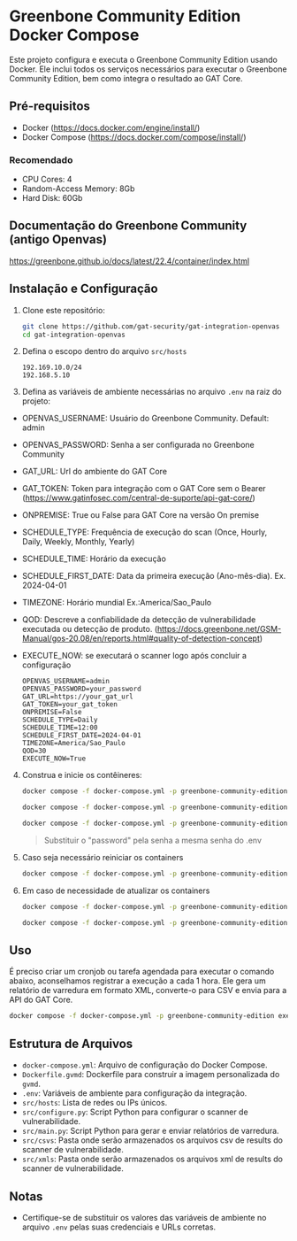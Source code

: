 # Greenbone Community Edition Docker Compose

Este projeto configura e executa o Greenbone Community Edition usando Docker. Ele inclui todos os serviços necessários para executar o Greenbone Community Edition, bem como integra o resultado ao GAT Core.

## Pré-requisitos

- Docker (https://docs.docker.com/engine/install/)
- Docker Compose (https://docs.docker.com/compose/install/)

### Recomendado
- CPU Cores: 4
- Random-Access Memory: 8Gb
- Hard Disk: 60Gb

## Documentação do Greenbone Community (antigo Openvas)
https://greenbone.github.io/docs/latest/22.4/container/index.html

## Instalação e Configuração

1. Clone este repositório:
   ```sh
   git clone https://github.com/gat-security/gat-integration-openvas
   cd gat-integration-openvas
   ```
   
2. Defina o escopo dentro do arquivo `src/hosts`
   ```
   192.169.10.0/24
   192.168.5.10
   ```

3. Defina as variáveis de ambiente necessárias no arquivo `.env` na raiz do projeto:

- OPENVAS_USERNAME: Usuário do Greenbone Community. Default: admin
- OPENVAS_PASSWORD: Senha a ser configurada no Greenbone Community 
- GAT_URL: Url do ambiente do GAT Core
- GAT_TOKEN: Token para integração com o GAT Core sem o Bearer (https://www.gatinfosec.com/central-de-suporte/api-gat-core/)
- ONPREMISE: True ou False para GAT Core na versão On premise
- SCHEDULE_TYPE: Frequência de execução do scan (Once, Hourly, Daily, Weekly, Monthly, Yearly)
- SCHEDULE_TIME: Horário da execução
- SCHEDULE_FIRST_DATE: Data da primeira execução (Ano-mês-dia). Ex. 2024-04-01
- TIMEZONE: Horário mundial Ex.:America/Sao_Paulo
- QOD: Descreve a confiabilidade da detecção de vulnerabilidade executada ou detecção de produto. (https://docs.greenbone.net/GSM-Manual/gos-20.08/en/reports.html#quality-of-detection-concept)
- EXECUTE_NOW: se executará o scanner logo após concluir a configuração

   ```
   OPENVAS_USERNAME=admin
   OPENVAS_PASSWORD=your_password
   GAT_URL=https://your_gat_url
   GAT_TOKEN=your_gat_token
   ONPREMISE=False
   SCHEDULE_TYPE=Daily
   SCHEDULE_TIME=12:00
   SCHEDULE_FIRST_DATE=2024-04-01
   TIMEZONE=America/Sao_Paulo
   QOD=30
   EXECUTE_NOW=True
   ```

4. Construa e inicie os contêineres:
   ```sh
   docker compose -f docker-compose.yml -p greenbone-community-edition up -d --build

   docker compose -f docker-compose.yml -p greenbone-community-edition exec -u gvmd gvmd gvmd --user=admin --new-password='password'

   docker compose -f docker-compose.yml -p greenbone-community-edition exec gvmd python3 app/configure.py
   ```
   > Substituir o "password" pela senha a mesma senha do .env

5. Caso seja necessário reiniciar os containers
   ```sh
   docker compose -f docker-compose.yml -p greenbone-community-edition restart
   ```

6. Em caso de necessidade de atualizar os containers
   ```sh
   docker compose -f docker-compose.yml -p greenbone-community-edition pull

   docker compose -f docker-compose.yml -p greenbone-community-edition up -d
   ```
## Uso
É preciso criar um cronjob ou tarefa agendada para executar o comando abaixo, aconselhamos registrar a execução a cada 1 hora. Ele gera um relatório de varredura em formato XML, converte-o para CSV e envia para a API do GAT Core.
   ```sh
   docker compose -f docker-compose.yml -p greenbone-community-edition exec gvmd python3 app/main.py
   ```

## Estrutura de Arquivos

- `docker-compose.yml`: Arquivo de configuração do Docker Compose.
- `Dockerfile.gvmd`: Dockerfile para construir a imagem personalizada do `gvmd`.
- `.env`: Variáveis de ambiente para configuração da integração.
- `src/hosts`: Lista de redes ou IPs únicos.
- `src/configure.py`: Script Python para configurar o scanner de vulnerabilidade.
- `src/main.py`: Script Python para gerar e enviar relatórios de varredura.
- `src/csvs`: Pasta onde serão armazenados os arquivos csv de results do scanner de vulnerabilidade.
- `src/xmls`: Pasta onde serão armazenados os arquivos xml de results do scanner de vulnerabilidade.

## Notas

- Certifique-se de substituir os valores das variáveis de ambiente no arquivo `.env` pelas suas credenciais e URLs corretas.
